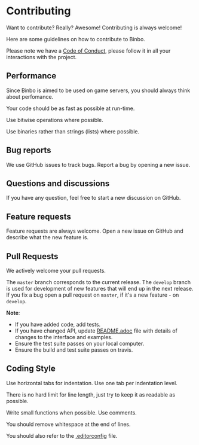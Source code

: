# Contributing

Want to contribute? Really? Awesome! Contributing is always welcome!

Here are some guidelines on how to contribute to Binbo.

Please note we have a [Code of Conduct](CODE_OF_CONDUCT.md), please follow it in all your interactions with the project.

## Performance

Since Binbo is aimed to be used on game servers, you should always think about perfomance.

Your code should be as fast as possible at run-time.

Use bitwise operations where possible.

Use binaries rather than strings (lists) where possible.

## Bug reports

We use GitHub issues to track bugs. Report a bug by opening a new issue.

## Questions and discussions

If you have any question, feel free to start a new discussion on GitHub.

## Feature requests

Feature requests are always welcome. Open a new issue on GitHub and describe what the new feature is.

## Pull Requests

We actively welcome your pull requests.

The `master` branch corresponds to the current release. The `develop` branch is used for development of new features that will end up in the next release. If you fix a bug open a pull request on `master`, if it's a new feature - on `develop`.

**Note**:

* If you have added code, add tests.
* If you have changed API, update [README.adoc](README.adoc) file with details of changes to the interface and examples.
* Ensure the test suite passes on your local computer.
* Ensure the build and test suite passes on travis.

## Coding Style

Use horizontal tabs for indentation. Use one tab per indentation level.

There is no hard limit for line length, just try to keep it as readable as possible.

Write small functions when possible. Use comments.

You should remove whitespace at the end of lines.

You should also refer to the [.editorconfig](.editorconfig) file.
